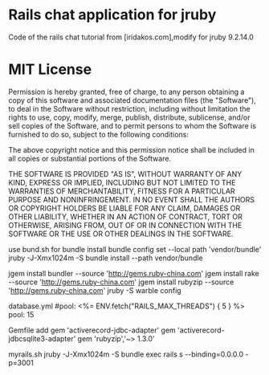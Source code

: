 # Rails chat application for jruby
Code of the rails chat tutorial from [iridakos.com],modify for jruby 9.2.14.0

# MIT License

Permission is hereby granted, free of charge, to any person obtaining a copy
of this software and associated documentation files (the "Software"), to deal
in the Software without restriction, including without limitation the rights
to use, copy, modify, merge, publish, distribute, sublicense, and/or sell
copies of the Software, and to permit persons to whom the Software is
furnished to do so, subject to the following conditions:

The above copyright notice and this permission notice shall be included in all
copies or substantial portions of the Software.

THE SOFTWARE IS PROVIDED "AS IS", WITHOUT WARRANTY OF ANY KIND, EXPRESS OR
IMPLIED, INCLUDING BUT NOT LIMITED TO THE WARRANTIES OF MERCHANTABILITY,
FITNESS FOR A PARTICULAR PURPOSE AND NONINFRINGEMENT. IN NO EVENT SHALL THE
AUTHORS OR COPYRIGHT HOLDERS BE LIABLE FOR ANY CLAIM, DAMAGES OR OTHER
LIABILITY, WHETHER IN AN ACTION OF CONTRACT, TORT OR OTHERWISE, ARISING FROM,
OUT OF OR IN CONNECTION WITH THE SOFTWARE OR THE USE OR OTHER DEALINGS IN THE
SOFTWARE.

use bund.sh for bundle install 
  bundle config set --local path 'vendor/bundle'
  jruby -J-Xmx1024m -S  bundle  install --path vendor/bundle


jgem install bundler --source 'http://gems.ruby-china.com'
jgem install rake --source 'http://gems.ruby-china.com'
jgem install rubyzip --source 'http://gems.ruby-china.com'
jruby -S warble config

database.yml
	#pool: <%= ENV.fetch("RAILS_MAX_THREADS") { 5 } %>
	pool:  15

Gemfile add 
gem 'activerecord-jdbc-adapter'
gem 'activerecord-jdbcsqlite3-adapter'
gem 'rubyzip','~> 1.3.0'

myrails.sh
 jruby -J-Xmx1024m -S bundle exec rails s --binding=0.0.0.0 -p=3001

